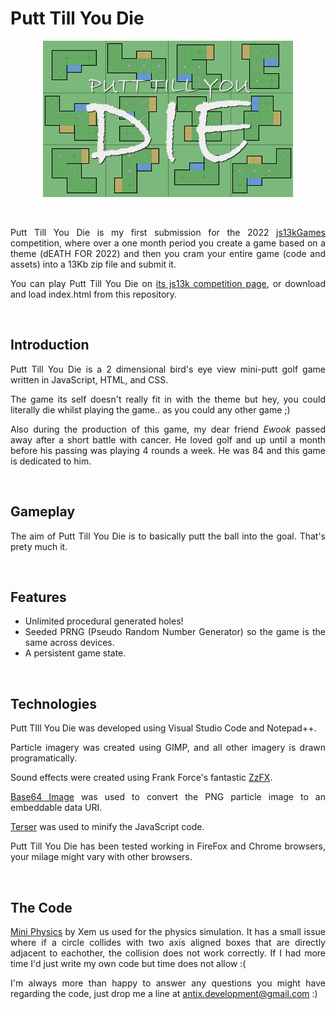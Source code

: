 <div align="justify">

# Putt Till You Die

<p align="center"><img src="https://github.com/Antix-Development/Putt-Till-You-Die/blob/master/img/400X250.png"></p>

<br>

Putt Till You Die is my first submission for the 2022 [js13kGames](https://js13kgames.com) competition, where over a one month period you create a game based on a theme (dEATH FOR 2022) and then you cram your entire game (code and assets) into a 13Kb zip file and submit it.

You can play Putt Till You Die on [its js13k competition page](https://js13kgames.com/entries/), or download and load index.html from this repository.

<br>

## Introduction

Putt Till You Die is a 2 dimensional bird's eye view mini-putt golf game written in JavaScript, HTML, and CSS.

The game its self doesn't really fit in with the theme but hey, you could literally die whilst playing the game.. as you could any other game ;)

Also during the production of this game, my dear friend *Ewook* passed away after a short battle with cancer. He loved golf and up until a month before his passing was playing 4 rounds a week. He was 84 and this game is dedicated to him.

<br>

## Gameplay

The aim of Putt Till You Die is to basically putt the ball into the goal. That's prety much it.

<br>

## Features

- Unlimited procedural generated holes!
- Seeded PRNG (Pseudo Random Number Generator) so the game is the same across devices.
- A persistent game state.

<br>

## Technologies

Putt TIll You Die was developed using Visual Studio Code and Notepad++.

Particle imagery was created using GIMP, and all other imagery is drawn programatically.

Sound effects were created using Frank Force's fantastic [ZzFX](https://killedbyapixel.github.io/ZzFX/).

[Base64 Image](https://www.base64-image.de) was used to convert the PNG particle image to an embeddable data URI.

[Terser](https://terser.org/) was used to minify the JavaScript code.

Putt Till You Die has been tested working in FireFox and Chrome browsers, your milage might vary with other browsers.

<br>

## The Code

[Mini Physics](https://github.com/xem/mini2Dphysics) by Xem us used for the physics simulation. It has a small issue where if a circle collides with two axis aligned boxes that are directly adjacent to eachother, the collision does not work correctly. If I had more time I'd just write my own code but time does not allow :(

I'm always more than happy to answer any questions you might have regarding the code, just drop me a line at antix.development@gmail.com :)

</div>